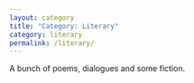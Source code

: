 ```yaml
---
layout: category
title: "Category: Literary"
category: literary
permalink: /literary/
---
```


A bunch of poems, dialogues and some fiction.
